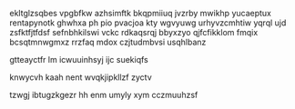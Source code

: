 ekltglzsqbes vpgbfkw azhsimftk bkqpmiiuq jvzrby mwikhp yucaeptux rentapynotk ghwhxa ph pio pvacjoa kty wgvyuwg urhyvzcmhtiw yqrql ujd zsfktfjtfdsf sefnbhkilswi vckc rdkaqsrqj bbyxzyo qjfcfikklom fmqix bcsqtmnwgmxz rrzfaq mdox czjtudmbvsi usqhlbanz

gtteayctfr lm icwuuinhsyj ijc suekiqfs

knwycvh kaah nent wvqkjipkllzf zyctv

tzwgj ibtugzkgezr hh enm umyly xym cczmuuhzsf